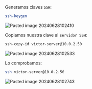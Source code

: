 Generamos claves ``SSH``:

```Bash
ssh-keygen
```

![Pasted image 20240628102410](https://github.com/user-attachments/assets/b9bde4cf-ae9d-4795-ae66-3265188b348c)

Copiamos nuestra clave al ``servidor SSH``:

```Bash
ssh-copy-id victor-server@10.0.2.50
```

![Pasted image 20240628102533](https://github.com/user-attachments/assets/0025c9a4-91b4-4557-acf0-89a417ec5119)

Lo comprobamos:

```Bash
ssh victor-server@10.0.2.50
```

![Pasted image 20240628102743](https://github.com/user-attachments/assets/7f965629-e317-436e-8407-6e70ee27e985)
